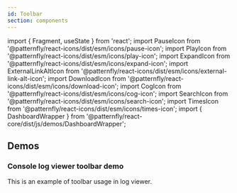```yaml
---
id: Toolbar
section: components
---
```


import { Fragment, useState } from 'react';
import PauseIcon from '@patternfly/react-icons/dist/esm/icons/pause-icon';
import PlayIcon from '@patternfly/react-icons/dist/esm/icons/play-icon';
import ExpandIcon from '@patternfly/react-icons/dist/esm/icons/expand-icon';
import ExternalLinkAltIcon from '@patternfly/react-icons/dist/esm/icons/external-link-alt-icon';
import DownloadIcon from '@patternfly/react-icons/dist/esm/icons/download-icon';
import CogIcon from '@patternfly/react-icons/dist/esm/icons/cog-icon';
import SearchIcon from '@patternfly/react-icons/dist/esm/icons/search-icon';
import TimesIcon from '@patternfly/react-icons/dist/esm/icons/times-icon';
import { DashboardWrapper } from '@patternfly/react-core/dist/js/demos/DashboardWrapper';

## Demos

### Console log viewer toolbar demo

This is an example of toolbar usage in log viewer.

```js file="./examples/Toolbar/ConsoleLogViewerToolbar.tsx" isFullscreen
```
